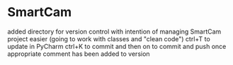 # SmartCam
added directory for version control with intention of managing SmartCam project easier (going to work with classes and "clean code")
ctrl+T to update in PyCharm
ctrl+K to commit and then on to commit and push once appropriate comment has been added to version
